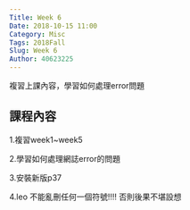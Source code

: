```yaml
---
Title: Week 6
Date: 2018-10-15 11:00
Category: Misc
Tags: 2018Fall
Slug: Week 6
Author: 40623225
---
```


複習上課內容，學習如何處理error問題

<!-- PELICAN_END_SUMMARY -->

課程內容
----

1.複習week1~week5

2.學習如何處理網誌error的問題

3.安裝新版p37

4.leo 不能亂刪任何一個符號!!!! 否則後果不堪設想


